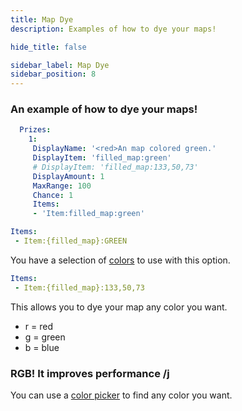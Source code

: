 ```yaml
---
title: Map Dye
description: Examples of how to dye your maps!

hide_title: false

sidebar_label: Map Dye
sidebar_position: 8
---
```

### An example of how to dye your maps!
```yml
  Prizes:
    1:
     DisplayName: '<red>An map colored green.'
     DisplayItem: 'filled_map:green'
     # DisplayItem: 'filled_map:133,50,73'
     DisplayAmount: 1
     MaxRange: 100
     Chance: 1
     Items:
     - 'Item:filled_map:green'
```

```yml
Items:
 - Item:{filled_map}:GREEN
```
You have a selection of [colors](https://jd.papermc.io/paper/1.21/org/bukkit/Color.html) to use with this option.

```yml
Items:
 - Item:{filled_map}:133,50,73
```
This allows you to dye your map any color you want.

* r = red
* g = green
* b = blue

### RGB! It improves performance /j
You can use a [color picker](https://htmlcolorcodes.com/color-picker/) to find any color you want.